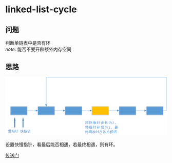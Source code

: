 # linked-list-cycle

## 问题
判断单链表中是否有环  
*note:* 能否不要开辟额外内存空间

## 思路
![linked list cycle](../public/img/linked-list-cycle.png)

设置快慢指针，看最后能否相遇，若最终相遇，则有环。

[传送门](https://leetcode.com/problems/linked-list-cycle/description/)
